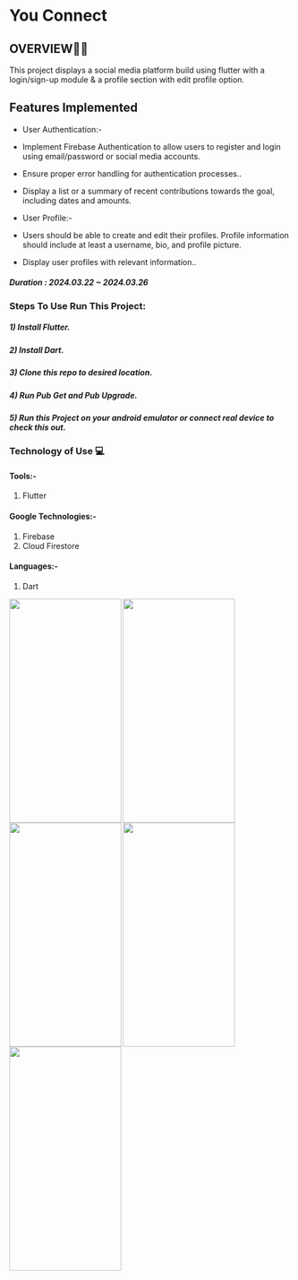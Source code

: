 

# You Connect



## OVERVIEW👩‍💻

This project displays  a social media platform build using flutter with a login/sign-up module & a profile section with edit profile option.

## Features Implemented
 - User Authentication:-
- Implement Firebase Authentication to allow users to register and login using email/password or social media accounts.
- Ensure proper error handling for authentication processes..
   
 - Display a list or a summary of recent contributions towards the goal, including dates and amounts.

 - User Profile:-
- Users should be able to create and edit their profiles.
Profile information should include at least a username, bio, and profile picture.
- Display user profiles with relevant information..


##### Duration : 2024.03.22 ~ 2024.03.26

<!-- ***Demo:*** [Demo](https://res.cloudinary.com/dvnfhm7q4/video/upload/v1702879987/Recorder_18122023_112829_unu2x5.mp4) -->



### Steps To Use Run This Project:
##### 1) Install Flutter.
##### 2) Install Dart.
##### 3) Clone this repo to desired location.
##### 4) Run Pub Get and Pub Upgrade.
##### 5) Run this Project on your android emulator or connect real device to check this out.

### Technology of Use 💻
####  Tools:-
1) Flutter

#### Google Technologies:-
1) Firebase
2) Cloud Firestore


#### Languages:-
1) Dart

<img width="200" height="400" align='left' src="https://res.cloudinary.com/dvnfhm7q4/image/upload/v1711403319/landing_page_ewsbfn.png">

<img width="200" height="400" align='left' src="https://res.cloudinary.com/dvnfhm7q4/image/upload/v1711403319/login_page_qxfgy4.png">

<img width="200" height="400" align='left' src="https://res.cloudinary.com/dvnfhm7q4/image/upload/v1711403359/sign_up_page_vedc0c.png">

<img width="200" height="400" align='left' src="https://res.cloudinary.com/dvnfhm7q4/image/upload/v1711403407/forgot_password_bv9ys6.png">

<img width="200" height="400" align='left' src="https://res.cloudinary.com/dvnfhm7q4/image/upload/v1711401963/Simulator_Screen_Shot_-_iPhone_14_Pro_Max_-_2024-03-26_at_02.49.38_gvnlbt.png">







